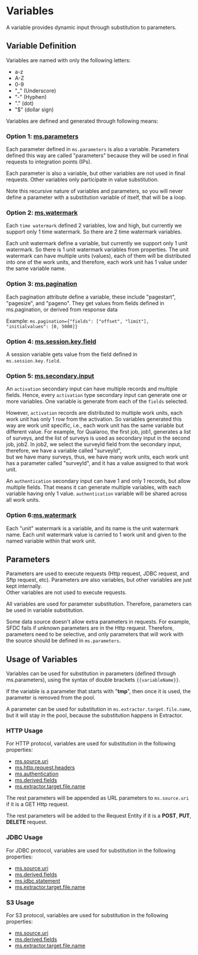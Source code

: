 # Variables

A variable provides dynamic input through substitution to parameters. 

## Variable Definition 

Variables are named with only the following letters:
- a-z
- A-Z
- 0-9
- "_" (Underscore)
- "-" (Hyphen)
- "." (dot)
- "$" (dollar sign)

Variables are defined and generated through following means:

### Option 1: [ms.parameters](https://github.com/linkedin/data-integration-library/blob/master/docs/parameters/ms.parameters.md)
 
Each parameter defined in `ms.parameters` is also a variable. Parameters defined this
way are called "parameters" because they will be used in final requests to 
integration points (IPs). 

Each parameter is also a variable, but other variables are not used in final requests.
Other variables only participate in value substitution. 

Note this recursive nature of variables and parameters, so you will 
never define a parameter with a substitution variable of itself, that 
will be a loop. 

### Option 2: [ms.watermark](https://github.com/linkedin/data-integration-library/blob/master/docs/parameters/ms.watermark.md)

Each `time watermark` defined 2 variables, low and high, but currently 
we support only 1 time watermark. 
So there are 2 time watermark variables. 

Each unit watermark define a variable, 
but currently we support only 1 unit watermark. So there 
is 1 unit watermark variables from properties. The unit watermark 
can have multiple units (values), each of them will be 
distributed into one of the work units, and therefore, 
each work unit has 1 value under the same variable name.

### Option 3: [ms.pagination](https://github.com/linkedin/data-integration-library/blob/master/docs/parameters/ms.pagination.md)

Each pagination attribute define a variable, these include 
"pagestart", "pagesize", and "pageno". They get values from fields 
defined in ms.pagination, or derived from response data

Example: `ms.pagination={"fields": ["offset", "limit"], "initialvalues": [0, 5000]}`     

### Option 4: [ms.session.key.field](https://github.com/linkedin/data-integration-library/blob/master/docs/parameters/ms.session.key.field.md)

A session variable gets value from the field defined in 
`ms.session.key.field`. 

### Option 5: [ms.secondary.input](https://github.com/linkedin/data-integration-library/blob/master/docs/parameters/ms.secondary.input.md)

An `activation` secondary input can have multiple records and multiple fields. 
Hence, every `activation` type secondary input can generate one or more variables.
One variable is generate from each of the `fields` selected.

However, `activation` records are distributed to multiple work units, each work 
unit has only 1 row from the activation. So variables generated this way 
are work unit specific, i.e., each work unit has the same variable 
but different value. For example, for Qualaroo, the first job, job1, 
generates a list of surveys, and the list of surveys is used as secondary 
input in the second job, job2. In job2, we select the surveyId 
field from the secondary input, therefore, we have a variable called "surveyId",  
but we have many surveys, thus, we have many work units, 
each work unit has a parameter called "surveyId", and it has a 
value assigned to that work unit.  

An `authentication` secondary input can have 1 and only 1 records, 
but allow multiple fields. That means it can generate multiple variables,
with each variable having only 1 value. 
`authentication` variable will be shared across all work units. 

### Option 6:[ms.watermark](https://github.com/linkedin/data-integration-library/blob/master/docs/parameters/ms.watermark.md)

Each "unit" watermark is a variable, and its name is the unit watermark name. Each 
unit watermark value is carried to 1 work unit and given to the named variable within
that work unit. 

## Parameters

Parameters are used to execute requests (Http request, JDBC request, and Sftp request, etc). 
Parameters are also variables, but other variables are just kept internally.  
Other variables are not used to execute requests.

All variables are used for parameter substitution. Therefore, parameters 
can be used in variable substitution.  

Some data source doesn't allow extra parameters in requests. 
For example, SFDC fails if unknown parameters are in the Http request.
Therefore, parameters need to be selective, and only 
parameters that will work with the source should be defined in `ms.parameters`. 

## Usage of Variables

Variables can be used for substitution in parameters (defined through ms.parameters), 
using the syntax of double brackets `{{variableName}}`.
 
If the variable is a parameter that starts with "**tmp**", then once it is used, 
the parameter is removed from the pool.

A parameter can be used for substitution in `ms.extractor.target.file.name`, 
but it will stay in the pool, because the substitution 
happens in Extractor. 

### HTTP Usage

For HTTP protocol, variables are used for substitution in the following properties:

- [ms.source.uri](https://github.com/linkedin/data-integration-library/blob/master/docs/parameters/ms.source.uri.md)
- [ms.http.request.headers](https://github.com/linkedin/data-integration-library/blob/master/docs/parameters/ms.http.request.headers.md)
- [ms.authentication](https://github.com/linkedin/data-integration-library/blob/master/docs/parameters/ms.authentication.md)
- [ms.derived.fields](https://github.com/linkedin/data-integration-library/blob/master/docs/parameters/ms.derived.fields.md)  
- [ms.extractor.target.file.name](https://github.com/linkedin/data-integration-library/blob/master/docs/parameters/ms.extractor.target.file.name.md)

The rest parameters will be appended as URL parameters to `ms.source.uri` 
if it is a GET Http request.

The rest parameters will be added to the Request Entity if it 
is a **POST**, **PUT**, **DELETE** request.

### JDBC Usage

For JDBC protocol, variables are used for substitution in the following properties:

- [ms.source.uri](https://github.com/linkedin/data-integration-library/blob/master/docs/parameters/ms.source.uri.md)
- [ms.derived.fields](https://github.com/linkedin/data-integration-library/blob/master/docs/parameters/ms.derived.fields.md)  
- [ms.jdbc.statement](https://github.com/linkedin/data-integration-library/blob/master/docs/parameters/ms.jdbc.statement.md)
- [ms.extractor.target.file.name](https://github.com/linkedin/data-integration-library/blob/master/docs/parameters/ms.extractor.target.file.name.md)

### S3 Usage

For S3 protocol, variables are used for substitution in the following properties:
- [ms.source.uri](https://github.com/linkedin/data-integration-library/blob/master/docs/parameters/ms.source.uri.md)
- [ms.derived.fields](https://github.com/linkedin/data-integration-library/blob/master/docs/parameters/ms.derived.fields.md)  
- [ms.extractor.target.file.name](https://github.com/linkedin/data-integration-library/blob/master/docs/parameters/ms.extractor.target.file.name.md)

